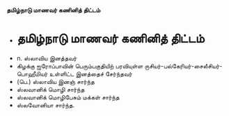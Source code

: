 **தமிழ்நாடு மாணவர் கணினித் திட்டம்**
- # தமிழ்நாடு மாணவர் கணினித் திட்டம்
- n. ஸ்லாவிய இனத்தவர்
- கிழக்கு ஐரோப்பாவின் பெரும்பகுதியிற் பரவியுள்ள ருசியர்-பல்கேரியர்-சைலீசியர்-பொஹீமியர் உள்ளிட்ட இனத்தைச் சேர்ந்தவர்
- (பெ.) ஸ்லாவிய இனஞ் சார்ந்த
- ஸ்லவானிக் மொழி சார்ந்த
- ஸ்லவானிக் மொழிபேசும் மக்கள் சார்ந்த
- ஸ்லவோனியா சார்ந்த.

